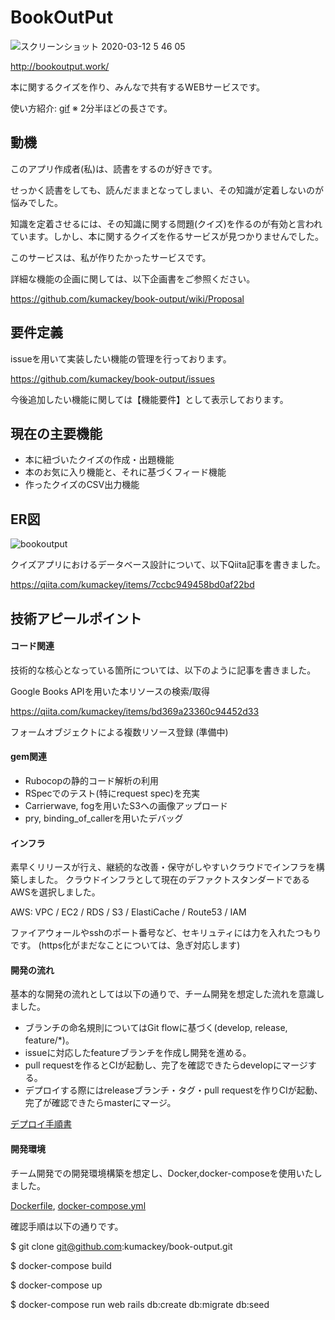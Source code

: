 # BookOutPut

![スクリーンショット 2020-03-12 5 46 05](https://user-images.githubusercontent.com/55213482/76595212-71cf2500-653e-11ea-8c42-c2e49e40cc54.png)

http://bookoutput.work/

本に関するクイズを作り、みんなで共有するWEBサービスです。

使い方紹介: [gif](https://twitter.com/kumackey_/status/1241634940216729600)
※ 2分半ほどの長さです。

## 動機

このアプリ作成者(私)は、読書をするのが好きです。

せっかく読書をしても、読んだままとなってしまい、その知識が定着しないのが悩みでした。

知識を定着させるには、その知識に関する問題(クイズ)を作るのが有効と言われています。しかし、本に関するクイズを作るサービスが見つかりませんでした。

このサービスは、私が作りたかったサービスです。

詳細な機能の企画に関しては、以下企画書をご参照ください。

https://github.com/kumackey/book-output/wiki/Proposal

## 要件定義

issueを用いて実装したい機能の管理を行っております。

https://github.com/kumackey/book-output/issues

今後追加したい機能に関しては【機能要件】として表示しております。

## 現在の主要機能

- 本に紐づいたクイズの作成・出題機能
- 本のお気に入り機能と、それに基づくフィード機能
- 作ったクイズのCSV出力機能

## ER図

![bookoutput](https://user-images.githubusercontent.com/55213482/77245830-f881b180-6c64-11ea-8511-130f8b641da4.png)

クイズアプリにおけるデータベース設計について、以下Qiita記事を書きました。

https://qiita.com/kumackey/items/7ccbc949458bd0af22bd

## 技術アピールポイント

#### コード関連

技術的な核心となっている箇所については、以下のように記事を書きました。

Google Books APIを用いた本リソースの検索/取得

https://qiita.com/kumackey/items/bd369a23360c94452d33

フォームオブジェクトによる複数リソース登録
(準備中)

#### gem関連

- Rubocopの静的コード解析の利用
- RSpecでのテスト(特にrequest spec)を充実
- Carrierwave, fogを用いたS3への画像アップロード
- pry, binding_of_callerを用いたデバッグ

#### インフラ

素早くリリースが行え、継続的な改善・保守がしやすいクラウドでインフラを構築しました。
クラウドインフラとして現在のデファクトスタンダードであるAWSを選択しました。

AWS: VPC / EC2 / RDS / S3 / ElastiCache / Route53 / IAM

ファイアウォールやsshのポート番号など、セキリュティには力を入れたつもりです。
(https化がまだなことについては、急ぎ対応します)

#### 開発の流れ

基本的な開発の流れとしては以下の通りで、チーム開発を想定した流れを意識しました。

- ブランチの命名規則についてはGit flowに基づく(develop, release, feature/*)。
- issueに対応したfeatureブランチを作成し開発を進める。
- pull requestを作るとCIが起動し、完了を確認できたらdevelopにマージする。
- デプロイする際にはreleaseブランチ・タグ・pull requestを作りCIが起動、完了が確認できたらmasterにマージ。

[デプロイ手順書](https://github.com/kumackey/book-output/wiki/How-to-deploy)

#### 開発環境

チーム開発での開発環境構築を想定し、Docker,docker-composeを使用いたしました。

[Dockerfile](https://github.com/kumackey/book-output/blob/develop/Dockerfile), [docker-compose.yml](https://github.com/kumackey/book-output/blob/develop/docker-compose.yml)

確認手順は以下の通りです。

$ git clone git@github.com:kumackey/book-output.git

$ docker-compose build

$ docker-compose up

$ docker-compose run web rails db:create db:migrate db:seed


